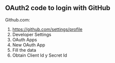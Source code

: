 
## OAuth2 code to login with GitHub

Github.com:

1. https://github.com/settings/profile
2. Developer Settings
3. OAuth Apps
4. New OAuth App
5. Fill the data
6. Obtain Client Id y Secret Id